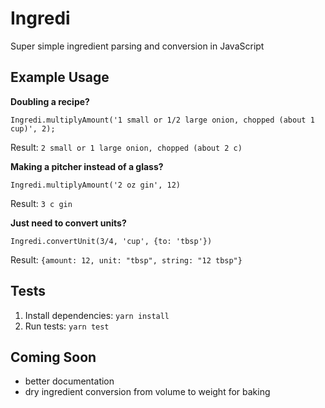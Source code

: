 # Ingredi

Super simple ingredient parsing and conversion in JavaScript

## Example Usage

**Doubling a recipe?**

```Ingredi.multiplyAmount('1 small or 1/2 large onion, chopped (about 1 cup)', 2);```

Result: `2 small or 1 large onion, chopped (about 2 c)`

**Making a pitcher instead of a glass?**

```Ingredi.multiplyAmount('2 oz gin', 12)```

Result: `3 c gin`

**Just need to convert units?**

```Ingredi.convertUnit(3/4, 'cup', {to: 'tbsp'})```

Result: `{amount: 12, unit: "tbsp", string: "12 tbsp"}`

## Tests

1. Install dependencies: `yarn install`
2. Run tests: `yarn test`

## Coming Soon
* better documentation
* dry ingredient conversion from volume to weight for baking
